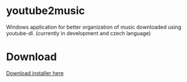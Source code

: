 # youtube2music
Windows application for better organization of music downloaded using youtube-dl. (currently in development and czech language)

# Download
[Download installer here](https://github.com/jakubkastner/youtube2music/releases/download/0.0.1/youtube2music_installer.exe)
